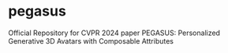 # pegasus
Official Repository for CVPR 2024 paper PEGASUS: Personalized Generative 3D Avatars with Composable Attributes
